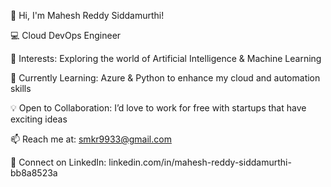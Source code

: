 👋 Hi, I'm Mahesh Reddy Siddamurthi!

💻 Cloud DevOps Engineer 

👀 Interests: Exploring the world of Artificial Intelligence & Machine Learning

🌱 Currently Learning: Azure & Python to enhance my cloud and automation skills

💡 Open to Collaboration: I’d love to work for free with startups that have exciting ideas

📫 Reach me at: smkr9933@gmail.com

🔗 Connect on LinkedIn: linkedin.com/in/mahesh-reddy-siddamurthi-bb8a8523a
